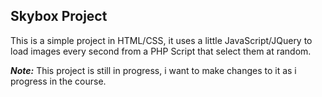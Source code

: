 ## Skybox Project

This is a simple project in HTML/CSS, it uses a little JavaScript/JQuery to load images every second from a PHP Script that select them at random.

***Note:*** This project is still in progress, i want to make changes to it as i progress in the course.
